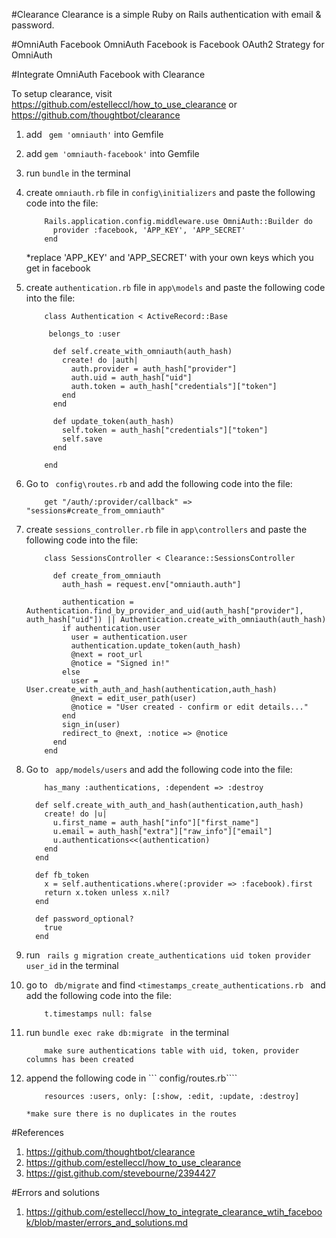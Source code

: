 #Clearance
Clearance is a simple Ruby on Rails authentication with email & password.

#OmniAuth Facebook
OmniAuth Facebook is Facebook OAuth2 Strategy for OmniAuth

#Integrate OmniAuth Facebook with Clearance

To setup clearance, visit https://github.com/estelleccl/how_to_use_clearance or https://github.com/thoughtbot/clearance 

1. add ``` gem 'omniauth'``` into Gemfile

2. add ``` gem 'omniauth-facebook' ``` into Gemfile

3. run ``` bundle ``` in the terminal

4. create ```omniauth.rb```  file in ``` config\initializers ``` and paste the following code into the file:

	```
		Rails.application.config.middleware.use OmniAuth::Builder do
	 	  provider :facebook, 'APP_KEY', 'APP_SECRET'
		end
	```
	*replace 'APP_KEY' and 'APP_SECRET' with your own keys which you get in facebook
	
5. create ```authentication.rb```  file in ``` app\models ``` and paste the following code into the file:

	```
		class Authentication < ActiveRecord::Base
	
	 	 belongs_to :user
	
		  def self.create_with_omniauth(auth_hash)
		    create! do |auth|
		      auth.provider = auth_hash["provider"]
		      auth.uid = auth_hash["uid"]
		      auth.token = auth_hash["credentials"]["token"]
		    end
		  end
	
		  def update_token(auth_hash)
		    self.token = auth_hash["credentials"]["token"]
		    self.save
		  end
	
		end
	```

6. Go to ``` config\routes.rb``` and add the following code into the file:

	```
		get "/auth/:provider/callback" => "sessions#create_from_omniauth"
	```
7. create ```sessions_controller.rb```  file in ``` app\controllers ``` and paste the following code into the file:

	```
		class SessionsController < Clearance::SessionsController
	
		  def create_from_omniauth
		    auth_hash = request.env["omniauth.auth"]
	
		    authentication = Authentication.find_by_provider_and_uid(auth_hash["provider"], auth_hash["uid"]) || Authentication.create_with_omniauth(auth_hash)
		    if authentication.user
		      user = authentication.user 
		      authentication.update_token(auth_hash)
		      @next = root_url
		      @notice = "Signed in!"
		    else
		      user = User.create_with_auth_and_hash(authentication,auth_hash)
		      @next = edit_user_path(user)   
		      @notice = "User created - confirm or edit details..."
		    end
		    sign_in(user)
		    redirect_to @next, :notice => @notice
		  end
		end
	
	```

8. Go to ``` app/models/users``` and add the following code into the file:

	```
		has_many :authentications, :dependent => :destroy
	  
	  def self.create_with_auth_and_hash(authentication,auth_hash)
	    create! do |u|
	      u.first_name = auth_hash["info"]["first_name"]
	      u.email = auth_hash["extra"]["raw_info"]["email"]
	      u.authentications<<(authentication)
	    end
	  end
	
	  def fb_token
	    x = self.authentications.where(:provider => :facebook).first
	    return x.token unless x.nil?
	  end
	  
	  def password_optional?
	    true
	  end
	
	```
9. run ``` rails g migration create_authentications uid token provider user_id``` in the terminal

10. go to ``` db/migrate``` and find ```<timestamps_create_authentications.rb ``` and add the following code into the file:

	```
		t.timestamps null: false
	```

11. run ``` bundle exec rake db:migrate  ``` in the terminal

	```
		make sure authentications table with uid, token, provider columns has been created
	```

12. append the following code in ``` config/routes.rb````

	``` 	
		resources :users, only: [:show, :edit, :update, :destroy] 
	``` 
		*make sure there is no duplicates in the routes

#References
1. https://github.com/thoughtbot/clearance
2. https://github.com/estelleccl/how_to_use_clearance
3. https://gist.github.com/stevebourne/2394427

#Errors and solutions
1. https://github.com/estelleccl/how_to_integrate_clearance_wtih_facebook/blob/master/errors_and_solutions.md
